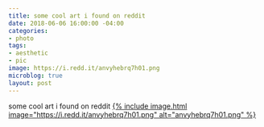 ```yaml
---
title: some cool art i found on reddit
date: 2018-06-06 16:00:00 -04:00
categories:
- photo
tags:
- aesthetic
- pic
image: https://i.redd.it/anvyhebrq7h01.png
microblog: true
layout: post
---
```

some cool art i found on reddit
[{% include image.html image="https://i.redd.it/anvyhebrq7h01.png" alt="anvyhebrq7h01.png" %}](https://www.reddit.com/r/VaporwaveAesthetics/comments/7yowue/%EF%BD%83%EF%BD%88%EF%BD%8F%EF%BD%8F%EF%BD%93%EF%BD%85_%EF%BD%99%EF%BD%8F%EF%BD%95%EF%BD%92_%EF%BD%86%EF%BD%8C%EF%BD%81%EF%BD%96%EF%BD%8F%EF%BD%95%EF%BD%92/)